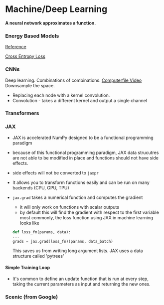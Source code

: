 # Machine/Deep Learning

**A neural network approximates a function.**

### Energy Based Models

[Reference](https://deepai.org/machine-learning-glossary-and-terms/energy-based-models#:~:text=In%20the%20same%20way%2C%20machine,quality%20of%20the%20energy%20functions.)

[Cross Entropy Loss](https://machinelearningmastery.com/cross-entropy-for-machine-learning/)

### CNNs

Deep learning. Combinations of combinations.
[Computerfile Video](https://www.youtube.com/watch?v=py5byOOHZM8)
Downsample the space.

- Replacing each node with a kernel convolution.
- Convolution - takes a different kernel and output a single channel

### Transformers

### JAX

- JAX is accelerated NumPy designed to be a functional programming paradigm
- because of this functional programming paradigm, JAX data strucutres are not able to be modified in place and functions should not have side effects.
- side effects will not be converted to `jaxpr`
- It allows you to transform functions easily and can be run on many backends (CPU, GPU, TPU)
- `jax.grad` takes a numerical function and computes the gradient

  - it will only work on functions with scalar outputs
  - by default this will find the gradient with respect to the first variable
    most commonly, the loss function using JAX in machine learning looks like

  ```python
  def loss_fn(params, data):
  ...
  grads = jax.grad(loss_fn)(params, data_batch)
  ```

  This saves us from writing long argument lists. JAX uses a data structure called 'pytrees'

#### Simple Training Loop

- It's common to define an update function that is run at every step, taking the current parameters as input and returning the new ones.

### Scenic (from Google)
